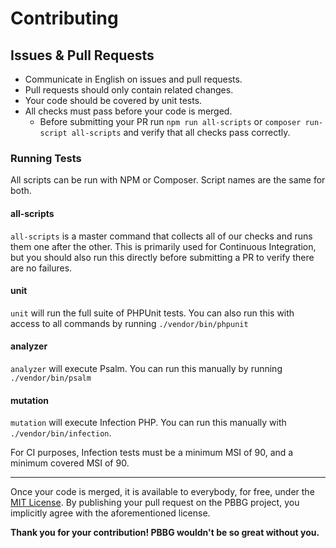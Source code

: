 # Contributing

## Issues & Pull Requests

* Communicate in English on issues and pull requests.
* Pull requests should only contain related changes.
* Your code should be covered by unit tests.
* All checks must pass before your code is merged.
    * Before submitting your PR run `npm run all-scripts` or `composer run-script all-scripts` and verify that all checks pass correctly.

### Running Tests

All scripts can be run with NPM or Composer. Script names are the same for both.

#### all-scripts

`all-scripts` is a master command that collects all of our checks and runs them one after the other. This is primarily used for Continuous Integration, but you should also run this directly before submitting a PR to verify there are no failures.

#### unit

`unit` will run the full suite of PHPUnit tests. You can also run this with access to all commands by running `./vendor/bin/phpunit`

#### analyzer

`analyzer` will execute Psalm. You can run this manually by running `./vendor/bin/psalm`

#### mutation

`mutation` will execute Infection PHP. You can run this manually with `./vendor/bin/infection`.

For CI purposes, Infection tests must be a minimum MSI of 90, and a minimum covered MSI of 90.

---

Once your code is merged, it is available to everybody, for free, under the [MIT License](/LICENSE).
By publishing your pull request on the PBBG project, you implicitly agree with the aforementioned license.

**Thank you for your contribution! PBBG wouldn't be so great without you.**